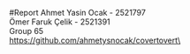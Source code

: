 #Report
Ahmet Yasin Ocak - 2521797\
Ömer Faruk Çelik - 2521391\
Group 65\
https://github.com/ahmetysnocak/covertovert\



